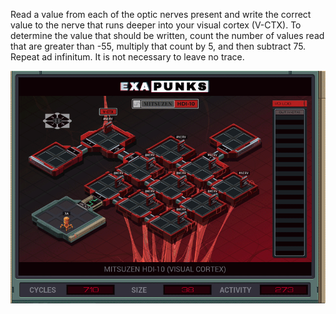 Read a value from each of the optic nerves present and write the correct value to the nerve that runs deeper into your visual cortex (V-CTX). To determine the value that should be written, count the number of values read that are greater than -55, multiply that count by 5, and then subtract 75. Repeat ad infinitum. It is not necessary to leave no trace.

![Solution](https://github.com/shaisimel/Exapunks/blob/master/Solutions/29%20-%20Mitsuzen%20HDI-10/EXAPUNKS%20-%20Mitsuzen%20HDI-10%20(710%2C%2038%2C%20273%2C%202019-02-14-16-59-57).gif)
